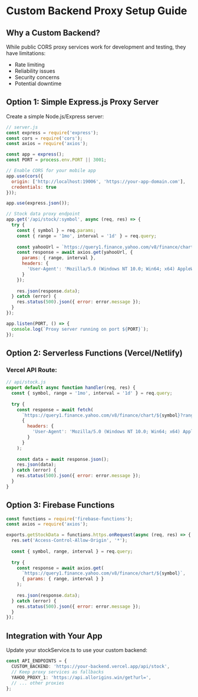 # Custom Backend Proxy Setup Guide

## Why a Custom Backend?

While public CORS proxy services work for development and testing, they have limitations:
- Rate limiting
- Reliability issues
- Security concerns
- Potential downtime

## Option 1: Simple Express.js Proxy Server

Create a simple Node.js/Express server:

```javascript
// server.js
const express = require('express');
const cors = require('cors');
const axios = require('axios');

const app = express();
const PORT = process.env.PORT || 3001;

// Enable CORS for your mobile app
app.use(cors({
  origin: ['http://localhost:19006', 'https://your-app-domain.com'],
  credentials: true
}));

app.use(express.json());

// Stock data proxy endpoint
app.get('/api/stock/:symbol', async (req, res) => {
  try {
    const { symbol } = req.params;
    const { range = '1mo', interval = '1d' } = req.query;
    
    const yahooUrl = `https://query1.finance.yahoo.com/v8/finance/chart/${symbol}`;
    const response = await axios.get(yahooUrl, {
      params: { range, interval },
      headers: {
        'User-Agent': 'Mozilla/5.0 (Windows NT 10.0; Win64; x64) AppleWebKit/537.36'
      }
    });
    
    res.json(response.data);
  } catch (error) {
    res.status(500).json({ error: error.message });
  }
});

app.listen(PORT, () => {
  console.log(`Proxy server running on port ${PORT}`);
});
```

## Option 2: Serverless Functions (Vercel/Netlify)

### Vercel API Route:
```javascript
// api/stock.js
export default async function handler(req, res) {
  const { symbol, range = '1mo', interval = '1d' } = req.query;
  
  try {
    const response = await fetch(
      `https://query1.finance.yahoo.com/v8/finance/chart/${symbol}?range=${range}&interval=${interval}`,
      {
        headers: {
          'User-Agent': 'Mozilla/5.0 (Windows NT 10.0; Win64; x64) AppleWebKit/537.36'
        }
      }
    );
    
    const data = await response.json();
    res.json(data);
  } catch (error) {
    res.status(500).json({ error: error.message });
  }
}
```

## Option 3: Firebase Functions

```javascript
const functions = require('firebase-functions');
const axios = require('axios');

exports.getStockData = functions.https.onRequest(async (req, res) => {
  res.set('Access-Control-Allow-Origin', '*');
  
  const { symbol, range, interval } = req.query;
  
  try {
    const response = await axios.get(
      `https://query1.finance.yahoo.com/v8/finance/chart/${symbol}`,
      { params: { range, interval } }
    );
    
    res.json(response.data);
  } catch (error) {
    res.status(500).json({ error: error.message });
  }
});
```

## Integration with Your App

Update your stockService.ts to use your custom backend:

```typescript
const API_ENDPOINTS = {
  CUSTOM_BACKEND: 'https://your-backend.vercel.app/api/stock',
  // Keep proxy services as fallbacks
  YAHOO_PROXY_1: 'https://api.allorigins.win/get?url=',
  // ... other proxies
};
```